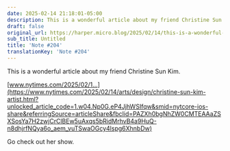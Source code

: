 ```yaml
---
date: 2025-02-14 21:18:01-05:00
description: This is a wonderful article about my friend Christine Sun Kim. www.nytimes.com/2025/02/1…https://www.nytimes.com/2025/02/14/arts/design/christine-sun-kim-art...
draft: false
original_url: https://harper.micro.blog/2025/02/14/this-is-a-wonderful-article.html
sub_title: Untitled
title: 'Note #204'
translationKey: 'Note #204'
---
```


This is a wonderful article about my friend Christine Sun Kim.

[www.nytimes.com/2025/02/1…](https://www.nytimes.com/2025/02/14/arts/design/christine-sun-kim-artist.html?unlocked_article_code=1.w04.Np0G.eP4JjhWSIfqw&smid=nytcore-ios-share&referringSource=articleShare&fbclid=PAZXh0bgNhZW0CMTEAAaZSXSosYa7H2zwjCrClBEw5uAxqs5bRidMrhvB4a9HuQ-n8dhjrfNQya6o_aem_vuTSwaOGcy4lspg6XhnbDw)

Go check out her show.
